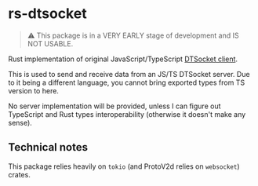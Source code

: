 # rs-dtsocket

> ⚠️ This package is in a VERY EARLY stage of development and IS NOT USABLE.

Rust implementation of original JavaScript/TypeScript [DTSocket client](https://github.com/BadAimWeeb/js-dtsocket).

This is used to send and receive data from an JS/TS DTSocket server. Due to it being a different language, you cannot bring exported types from TS version to here. 

No server implementation will be provided, unless I can figure out TypeScript and Rust types interoperability (otherwise it doesn't make any sense).

## Technical notes

This package relies heavily on `tokio` (and ProtoV2d relies on `websocket`) crates.
